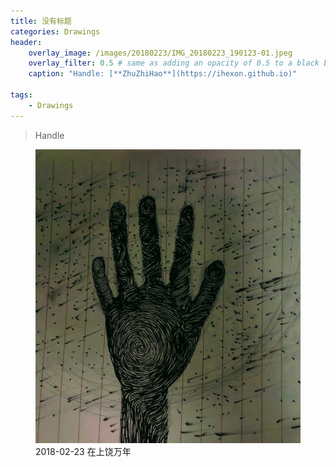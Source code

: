 ```yaml
---
title: 没有标题
categories: Drawings
header:
    overlay_image: /images/20180223/IMG_20180223_190123-01.jpeg
    overlay_filter: 0.5 # same as adding an opacity of 0.5 to a black background
    caption: "Handle: [**ZhuZhiHao**](https://ihexon.github.io)"

tags:
    - Drawings
---
```


> Handle

<figure>
    <a href="/images/20180223/IMG_20180223_190123-01.jpeg"><img src="/images/20180223/IMG_20180223_190123-01.jpeg"></a>
    <figcaption>2018-02-23 在上饶万年</figcaption>
</figure>

